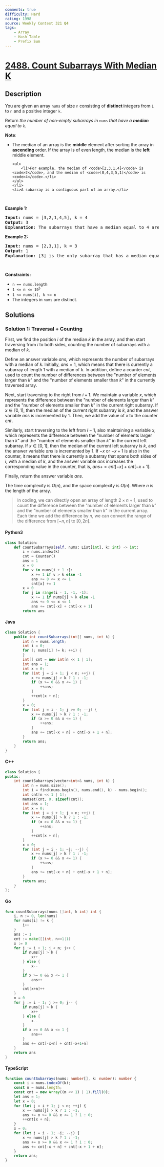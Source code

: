 ```yaml
---
comments: true
difficulty: Hard
rating: 1998
source: Weekly Contest 321 Q4
tags:
    - Array
    - Hash Table
    - Prefix Sum
---
```


<!-- problem:start -->

# [2488. Count Subarrays With Median K](https://leetcode.com/problems/count-subarrays-with-median-k)

## Description

<!-- description:start -->

<p>You are given an array <code>nums</code> of size <code>n</code> consisting of <strong>distinct </strong>integers from <code>1</code> to <code>n</code> and a positive integer <code>k</code>.</p>

<p>Return <em>the number of non-empty subarrays in </em><code>nums</code><em> that have a <strong>median</strong> equal to </em><code>k</code>.</p>

<p><strong>Note</strong>:</p>

<ul>
	<li>The median of an array is the <strong>middle </strong>element after sorting the array in <strong>ascending </strong>order. If the array is of even length, the median is the <strong>left </strong>middle element.

    <ul>
    	<li>For example, the median of <code>[2,3,1,4]</code> is <code>2</code>, and the median of <code>[8,4,3,5,1]</code> is <code>4</code>.</li>
    </ul>
    </li>
    <li>A subarray is a contiguous part of an array.</li>

</ul>

<p>&nbsp;</p>
<p><strong class="example">Example 1:</strong></p>

<pre>
<strong>Input:</strong> nums = [3,2,1,4,5], k = 4
<strong>Output:</strong> 3
<strong>Explanation:</strong> The subarrays that have a median equal to 4 are: [4], [4,5] and [1,4,5].
</pre>

<p><strong class="example">Example 2:</strong></p>

<pre>
<strong>Input:</strong> nums = [2,3,1], k = 3
<strong>Output:</strong> 1
<strong>Explanation:</strong> [3] is the only subarray that has a median equal to 3.
</pre>

<p>&nbsp;</p>
<p><strong>Constraints:</strong></p>

<ul>
	<li><code>n == nums.length</code></li>
	<li><code>1 &lt;= n &lt;= 10<sup>5</sup></code></li>
	<li><code>1 &lt;= nums[i], k &lt;= n</code></li>
	<li>The integers in <code>nums</code> are distinct.</li>
</ul>

<!-- description:end -->

## Solutions

<!-- solution:start -->

### Solution 1: Traversal + Counting

First, we find the position $i$ of the median $k$ in the array, and then start traversing from $i$ to both sides, counting the number of subarrays with a median of $k$.

Define an answer variable $ans$, which represents the number of subarrays with a median of $k$. Initially, $ans = 1$, which means that there is currently a subarray of length $1$ with a median of $k$. In addition, define a counter $cnt$, used to count the number of differences between the "number of elements larger than $k$" and the "number of elements smaller than $k$" in the currently traversed array.

Next, start traversing to the right from $i + 1$. We maintain a variable $x$, which represents the difference between the "number of elements larger than $k$" and the "number of elements smaller than $k$" in the current right subarray. If $x \in [0, 1]$, then the median of the current right subarray is $k$, and the answer variable $ans$ is incremented by $1$. Then, we add the value of $x$ to the counter $cnt$.

Similarly, start traversing to the left from $i - 1$, also maintaining a variable $x$, which represents the difference between the "number of elements larger than $k$" and the "number of elements smaller than $k$" in the current left subarray. If $x \in [0, 1]$, then the median of the current left subarray is $k$, and the answer variable $ans$ is incremented by $1$. If $-x$ or $-x + 1$ is also in the counter, it means that there is currently a subarray that spans both sides of $i$, with a median of $k$, and the answer variable $ans$ increases the corresponding value in the counter, that is, $ans += cnt[-x] + cnt[-x + 1]$.

Finally, return the answer variable $ans$.

The time complexity is $O(n)$, and the space complexity is $O(n)$. Where $n$ is the length of the array.

> In coding, we can directly open an array of length $2 \times n + 1$, used to count the difference between the "number of elements larger than $k$" and the "number of elements smaller than $k$" in the current array. Each time we add the difference by $n$, we can convert the range of the difference from $[-n, n]$ to $[0, 2n]$.

<!-- tabs:start -->

#### Python3

```python
class Solution:
    def countSubarrays(self, nums: List[int], k: int) -> int:
        i = nums.index(k)
        cnt = Counter()
        ans = 1
        x = 0
        for v in nums[i + 1 :]:
            x += 1 if v > k else -1
            ans += 0 <= x <= 1
            cnt[x] += 1
        x = 0
        for j in range(i - 1, -1, -1):
            x += 1 if nums[j] > k else -1
            ans += 0 <= x <= 1
            ans += cnt[-x] + cnt[-x + 1]
        return ans
```

#### Java

```java
class Solution {
    public int countSubarrays(int[] nums, int k) {
        int n = nums.length;
        int i = 0;
        for (; nums[i] != k; ++i) {
        }
        int[] cnt = new int[n << 1 | 1];
        int ans = 1;
        int x = 0;
        for (int j = i + 1; j < n; ++j) {
            x += nums[j] > k ? 1 : -1;
            if (x >= 0 && x <= 1) {
                ++ans;
            }
            ++cnt[x + n];
        }
        x = 0;
        for (int j = i - 1; j >= 0; --j) {
            x += nums[j] > k ? 1 : -1;
            if (x >= 0 && x <= 1) {
                ++ans;
            }
            ans += cnt[-x + n] + cnt[-x + 1 + n];
        }
        return ans;
    }
}
```

#### C++

```cpp
class Solution {
public:
    int countSubarrays(vector<int>& nums, int k) {
        int n = nums.size();
        int i = find(nums.begin(), nums.end(), k) - nums.begin();
        int cnt[n << 1 | 1];
        memset(cnt, 0, sizeof(cnt));
        int ans = 1;
        int x = 0;
        for (int j = i + 1; j < n; ++j) {
            x += nums[j] > k ? 1 : -1;
            if (x >= 0 && x <= 1) {
                ++ans;
            }
            ++cnt[x + n];
        }
        x = 0;
        for (int j = i - 1; ~j; --j) {
            x += nums[j] > k ? 1 : -1;
            if (x >= 0 && x <= 1) {
                ++ans;
            }
            ans += cnt[-x + n] + cnt[-x + 1 + n];
        }
        return ans;
    }
};
```

#### Go

```go
func countSubarrays(nums []int, k int) int {
	i, n := 0, len(nums)
	for nums[i] != k {
		i++
	}
	ans := 1
	cnt := make([]int, n<<1|1)
	x := 0
	for j := i + 1; j < n; j++ {
		if nums[j] > k {
			x++
		} else {
			x--
		}
		if x >= 0 && x <= 1 {
			ans++
		}
		cnt[x+n]++
	}
	x = 0
	for j := i - 1; j >= 0; j-- {
		if nums[j] > k {
			x++
		} else {
			x--
		}
		if x >= 0 && x <= 1 {
			ans++
		}
		ans += cnt[-x+n] + cnt[-x+1+n]
	}
	return ans
}
```

#### TypeScript

```ts
function countSubarrays(nums: number[], k: number): number {
    const i = nums.indexOf(k);
    const n = nums.length;
    const cnt = new Array((n << 1) | 1).fill(0);
    let ans = 1;
    let x = 0;
    for (let j = i + 1; j < n; ++j) {
        x += nums[j] > k ? 1 : -1;
        ans += x >= 0 && x <= 1 ? 1 : 0;
        ++cnt[x + n];
    }
    x = 0;
    for (let j = i - 1; ~j; --j) {
        x += nums[j] > k ? 1 : -1;
        ans += x >= 0 && x <= 1 ? 1 : 0;
        ans += cnt[-x + n] + cnt[-x + 1 + n];
    }
    return ans;
}
```

<!-- tabs:end -->

<!-- solution:end -->

<!-- problem:end -->
